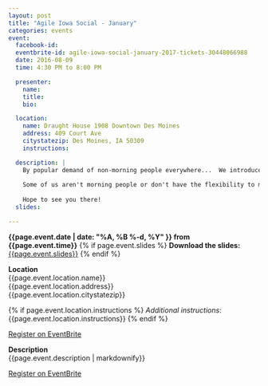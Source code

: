 ```yaml
---
layout: post
title: "Agile Iowa Social - January"
categories: events
event:
  facebook-id: 
  eventbrite-id: agile-iowa-social-january-2017-tickets-30448066988
  date: 2016-08-09
  time: 4:30 PM to 8:00 PM

  presenter:
    name: 
    title: 
    bio: 

  location:
    name: Draught House 1908 Downtown Des Moines 
    address: 409 Court Ave
    citystatezip: Des Moines, IA 50309
    instructions: 

  description: | 
    By popular demand of non-morning people everywhere...  We introduce Agile Iowa Social!
    
    Some of us aren't morning people or don't have the flexibility to make it to Lean Coffee so to cater to those who prefer after work events and perhaps something a little stronger than coffee... Here you go!  Join us for a beverage or two (maybe more) and talk with others about whatever topics come to mind.  This is a chance to network with others in our professions and pick their brains or just hang out and socialize.
    
    Hope to see you there! 
  slides: 

---
```

**{{page.event.date | date: "%A, %B %-d, %Y" }} from
 {{page.event.time}}**
{% if page.event.slides %}
  **Download the slides:**
  [{{page.event.slides}}](p/{{page.event.slides}})
{% endif %}

**Location**  
{{page.event.location.name}}  
{{page.event.location.address}}  
{{page.event.location.citystatezip}}  

{% if page.event.location.instructions %}
  *Additional instructions*: 
  {{page.event.location.instructions}}
{% endif %}

<a class="btn" title="EventBrite Registration"  href="http://www.eventbrite.com/e/{{page.event.eventbrite-id}}" target="_blank" data-eventdate="{{page.event.date | date: '%D'}}">Register on EventBrite</a>

**Description**  
{{page.event.description | markdownify}}

<a class="btn" title="EventBrite Registration" href="http://www.eventbrite.com/e/{{page.event.eventbrite-id}}" target="_blank">Register on EventBrite</a>
